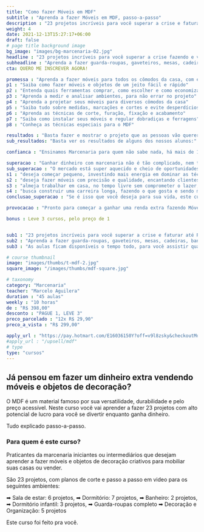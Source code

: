 ```yaml
---
title: "Como fazer Móveis em MDF"
subtitle : "Aprenda a fazer Móveis em MDF, passo-a-passo"
description : "23 projetos incríveis para você superar a crise e faturar até R$ 8.000 por mês, fazendo e vendendo móveis em MDF."
weight: 4
date: 2021-12-13T15:27:17+06:00
draft: false
# page title background image
bg_image: "images/bg-marcenaria-02.jpg"
headline : "23 projetos incríveis para você superar a crise fazendo e vendendo móveis em MDF"
subheadline : "Aprenda a fazer guarda-roupas, gaveteiros, mesas, cadeiras, bancos e objetos de decoração."
cta: QUERO ME INSCREVER AGORA!

promessa : "Aprenda a fazer móveis para todos os cômodos da casa, com economia e praticidade"
p1 : "Saiba como fazer móveis e objetos de um jeito fácil e rápido"
p2 : "Entenda quais ferramentas comprar, como escolher e como economizar"
p3 : "Aprenda a medir e analisar ambientes, para não errar no projeto"
p4 : "Aprenda a projetar seus móveis para diversos cômodos da casa"
p5 : "Saiba tudo sobre medidas, marcações e cortes e evite desperdícios"
p6 : "Aprenda as técnicas de corte, furação, fixação e acabamento"
p7 : "Saiba como instalar seus móveis e regular dobradiças e ferragens"
p8 : "Conheça as técnicas especiais para o MDF"

resultados : "Basta fazer e mostrar o projeto que as pessoas vão querer comprar"
sub_resultados: "Basta ver os resultados de alguns dos nossos alunos:"

confianca : "Ensinamos Marcenaria para quem não sabe nada, há mais de 11 anos"

superacao : "Ganhar dinheiro com marcenaria não é tão complicado, nem tão arriscado quanto você pensa"
sub_superacao : "O mercado está super aquecido e cheio de oportunidades para quem:"
s1 : "deseja começar pequeno, investindo mais energia em dominar as técnicas do que dinheiro em ferramentas"
s2 : "deseja fazer móveis com precisão e qualidade, encantando clientes mesmo com os projetos mais simples"
s3 : "almeja trabalhar em casa, no tempo livre sem comprometer o lazer, ficando perto da família"
s4 : "busca construir uma carreira longa, fazendo o que gosta e sendo muito bem remunerado por isso"
conclusao_superacao : "Se é isso que você deseja para sua vida, este curso é pra você"

provocacao : "Pronto para começar a ganhar uma renda extra fazendo Móveis em MDF?"

bonus : Leve 3 cursos, pelo preço de 1


sub1 : "23 projetos incríveis para você superar a crise e faturar até R$ 8.000 por mês, fazendo e vendendo móveis em MDF."
sub2 : "Aprenda a fazer guarda-roupas, gaveteiros, mesas, cadeiras, bancos e muito mais. São projetos para todos os cômodos da casa."
sub3 : "As aulas ficam disponíveis o tempo todo, para você assistir quando quiser e de onde quiser. E você terá acesso a um grupo exclusivo no Telegram, para resolver todas as suas dúvidas."

# course thumbnail
image: "images/thumbs/t-mdf-2.jpg"
square_image: "/images/thumbs/mdf-square.jpg"

# taxonomy
category: "Marcenaria"
teacher: "Marcelo Aguilera"
duration : "45 aulas"
weekly : "10 horas"
de : "R$ 398,00"
desconto : "PAGUE 1, LEVE 3"
preco_parcelado : "12x R$ 29,90"
preco_a_vista : "R$ 299,00"

apply_url : "https://pay.hotmart.com/E16036150Y?off=v9l8zsky&checkoutMode=10&offDiscount=70OFF"
#apply_url : "/upsell/mdf"
# type
type: "cursos"
---
```

## Já pensou em fazer um dinheiro extra vendendo móveis e objetos de decoração?

O MDF é um material famoso por sua versatilidade, durabilidade e pelo preço acessível. Neste curso você vai aprender a fazer 23 projetos com alto potencial de lucro para você se divertir enquanto ganha dinheiro.

Tudo explicado passo-a-passo.

### Para quem é este curso?

Praticantes da marcenaria iniciantes ou intermediários que desejam aprender a fazer móveis e objetos de decoração criativos para mobiliar suas casas ou vender.

São 23 projetos, com planos de corte e passo a passo em video para os seguintes ambientes:

➡ Sala de estar: 6 projetos,
➡ Dormitório: 7 projetos,
➡ Banheiro: 2 projetos,
➡ Dormitório infantil: 3 projetos,
➡ Guarda-roupas completo
➡ Decoração e Organização: 5 projetos

Este curso foi feito pra você.
